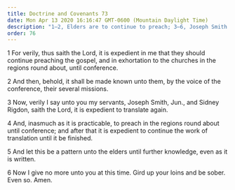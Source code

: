 ```yaml
---
title: Doctrine and Covenants 73
date: Mon Apr 13 2020 16:16:47 GMT-0600 (Mountain Daylight Time)
description: "1–2, Elders are to continue to preach; 3–6, Joseph Smith and Sidney Rigdon are to continue to translate the Bible until it is finished."
order: 76
---
```


1 For verily, thus saith the Lord, it is expedient in me that they should continue preaching the gospel, and in exhortation to the churches in the regions round about, until conference.

2 And then, behold, it shall be made known unto them, by the voice of the conference, their several missions.

3 Now, verily I say unto you my servants, Joseph Smith, Jun., and Sidney Rigdon, saith the Lord, it is expedient to translate again.

4 And, inasmuch as it is practicable, to preach in the regions round about until conference; and after that it is expedient to continue the work of translation until it be finished.

5 And let this be a pattern unto the elders until further knowledge, even as it is written.

6 Now I give no more unto you at this time. Gird up your loins and be sober. Even so. Amen.
